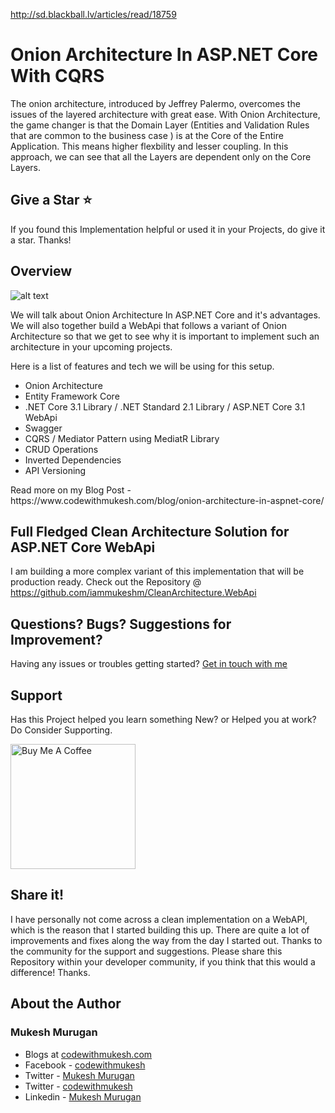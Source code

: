 http://sd.blackball.lv/articles/read/18759

# Onion Architecture In ASP.NET Core With CQRS

The onion architecture, introduced by Jeffrey Palermo, overcomes the issues of the layered architecture with great ease. With Onion Architecture, the game changer is that the Domain Layer (Entities and Validation Rules that are common to the business case ) is at the Core of the Entire Application. This means higher flexbility and lesser coupling. In this approach, we can see that all the Layers are dependent only on the Core Layers.

## Give a Star ⭐️
If you found this Implementation helpful or used it in your Projects, do give it a star. Thanks!

## Overview
![alt text](https://www.codewithmukesh.com/wp-content/uploads/2020/06/Onion-Architecture-In-ASP.NET-Core.png)

We will talk about Onion Architecture In ASP.NET Core and it's advantages. We will also together build a WebApi that follows a variant of Onion Architecture so that we get to see why it is important to implement such an architecture in your upcoming projects.

<!-- wp:paragraph -->
<p>Here is a list of features and tech we will be using for this setup.</p>
<!-- /wp:paragraph -->

<!-- wp:list -->
<ul><li>Onion Architecture</li><li>Entity Framework Core</li><li>.NET Core 3.1 Library / .NET Standard 2.1 Library / ASP.NET Core 3.1 WebApi</li><li>Swagger</li><li>CQRS / Mediator Pattern using MediatR Library</li><li>CRUD Operations</li><li>Inverted Dependencies</li><li>API Versioning</li></ul>
<!-- /wp:list -->
Read more on my Blog Post - https://www.codewithmukesh.com/blog/onion-architecture-in-aspnet-core/

## Full Fledged Clean Architecture Solution for ASP.NET Core WebApi
I am building a more complex variant of this implementation that will be production ready. Check out the Repository @ https://github.com/iammukeshm/CleanArchitecture.WebApi

## Questions? Bugs? Suggestions for Improvement?
Having any issues or troubles getting started? [Get in touch with me](https://www.codewithmukesh.com/contact) 

## Support
Has this Project helped you learn something New? or Helped you at work? Do Consider Supporting.

<a href="https://www.buymeacoffee.com/codewithmukesh" target="_blank"><img src="https://cdn.buymeacoffee.com/buttons/default-orange.png" alt="Buy Me A Coffee" width="200"  ></a>

## Share it!
I have personally not come across a clean implementation on a WebAPI, which is the reason that I started building this up. There are quite a lot of improvements and fixes along the way from the day I started out. Thanks to the community for the support and suggestions.
Please share this Repository within your developer community, if you think that this would a difference! Thanks.

## About the Author
### Mukesh Murugan
- Blogs at [codewithmukesh.com](https://www.codewithmukesh.com)
- Facebook - [codewithmukesh](https://www.facebook.com/codewithmukesh)
- Twitter - [Mukesh Murugan](https://www.twitter.com/iammukeshm)
- Twitter - [codewithmukesh](https://www.twitter.com/codewithmukesh)
- Linkedin - [Mukesh Murugan](https://www.linkedin.com/in/iammukeshm/)


